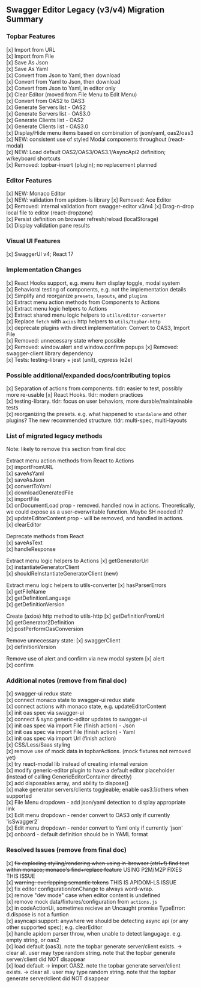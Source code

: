 ## Swagger Editor Legacy (v3/v4) Migration Summary

### Topbar Features
[x] Import from URL  
[x] Import from File  
[x] Save As Json  
[x] Save As Yaml  
[x] Convert from Json to Yaml, then download  
[x] Convert from Yaml to Json, then download  
[x] Convert from Json to Yaml, in editor only  
[x] Clear Editor (moved from File Menu to Edit Menu)  
[x] Convert from OAS2 to OAS3  
[x] Generate Servers list - OAS2  
[x] Generate Servers list - OAS3.0  
[x] Generate Clients list - OAS2  
[x] Generate Clients list - OAS3.0  
[x] Display/Hide menu items based on combination of json/yaml, oas2/oas3  
[x] NEW: consistent use of styled Modal components throughout (react-modal)  
[x] NEW: Load default OAS2/OAS3/OAS3.1/AsyncApi2 definition; w/keyboard shortcuts  
[x] Removed: topbar-insert (plugin); no replacement planned  


### Editor Features
[x] NEW: Monaco Editor  
[x] NEW: validation from apidom-ls library
[x] Removed: Ace Editor  
[x] Removed: internal validation from swagger-editor v3/v4
[x] Drag-n-drop local file to editor (react-dropzone)  
[x] Persist definition on browser refresh/reload (localStorage)  
[x] Display validation pane results


### Visual UI Features
[x] SwaggerUI v4; React 17  


### Implementation Changes
[x] React Hooks support, e.g. menu item display toggle, modal system  
[x] Behavioral testing of components, e.g. not the implementation details  
[x] Simplify and reorganize `presets`, `layouts`, and `plugins`  
[x] Extract menu action methods from Components to Actions  
[x] Extract menu logic helpers to Actions  
[x] Extract shared menu logic helpers to `utils/editor-converter`  
[x] Replace `fetch` with `axios` http helpers to `utils/topbar-http`  
[x] deprecate plugins with direct implementation: Convert to OAS3, Import File  
[x] Removed: unnecessary state where possible  
[x] Removed: window.alert and window.confirm popups
[x] Removed: swagger-client library dependency  
[x] Tests: testing-library + jest (unit), cypress (e2e)  


### Possible additional/expanded docs/contributing topics  
[x] Separation of actions from components. tldr: easier to test, possibly more re-usable
[x] React Hooks. tldr: modern practices  
[x] testing-library. tldr: focus on user behaviors, more durable/maintainable tests  
[x] reorganizing the presets. e.g. what happened to `standalone` and other plugins? The new recommended structure. tldr: multi-spec, multi-layouts  


### List of migrated legacy methods  
Note: likely to remove this section from final doc  

Extract menu action methods from React to Actions  
[x] importFromURL  
[x] saveAsYaml  
[x] saveAsJson  
[x] convertToYaml  
[x] downloadGeneratedFile  
[x] importFile  
[x] onDocumentLoad prop - removed. handled now in actions. Theoretically, we could expose as a user-overwritable function. Maybe SH needed it?  
[x] updateEditorContent prop - will be removed, and handled in actions.  
[x] clearEditor  

Deprecate methods from React  
[x] saveAsText  
[x] handleResponse  

Extract menu logic helpers to Actions
[x] getGeneratorUrl  
[x] instantiateGeneratorClient  
[x] shouldReInstantiateGeneratorClient (new)  

Extract menu logic helpers to utils-converter
[x] hasParserErrors  
[x] getFileName  
[x] getDefinitionLanguage  
[x] getDefinitionVersion  

Create (axios) http method to utils-http
[x] getDefinitionFromUrl  
[x] getGenerator2Definition  
[x] postPerformOasConversion  

Remove unnecessary state:
[x] swaggerClient  
[x] definitionVersion  

Remove use of alert and confirm via new modal system
[x] alert  
[x] confirm  


### Additional notes (remove from final doc)  
[x] swagger-ui redux state  
[x] connect monaco state to swagger-ui redux state  
[x] connect actions with monaco state, e.g. updateEditorContent  
[x] init oas spec via swagger-ui  
[x] connect & sync generic-editor updates to swagger-ui  
[x] init oas spec via import File (finish action) - Json  
[x] init oas spec via import File (finish action) - Yaml  
[x] init oas spec via import Url (finish action)  
[x] CSS/Less/Saas styling  
[x] remove use of mock data in topbarActions. (mock fixtures not removed yet)  
[x] try react-modal lib instead of creating internal version  
[x] modify generic-editor plugin to have a default editor placeholder (instead of calling GenericEditorContainer directly)  
[x] add disposables array, and ability to dispose()  
[x] make generator servers/clients toggleable; enable oas3.1/others when supported  
[x] File Menu dropdown - add json/yaml detection to display appropriate link  
[x] Edit menu dropdown - render convert to OAS3 only if currently 'isSwagger2`  
[x] Edit menu dropdown - render convert to Yaml only if currently 'json'  
[x] onboard - default definition should be in YAML format  

### Resolved Issues (remove from final doc)  

[x] ~~fix exploding styling/rendering when using in-browser (ctrl+f) find text within monaco; monaco's find+replace feature~~  USING P2M/M2P FIXES THIS ISSUE  
[x] ~~warning: overlapping semantic tokens~~ THIS IS APIDOM-LS ISSUE  
[x] fix editor configuration/onChange to always word-wrap.  
[x] remove "dev mode" case when editor content is undefined  
[x] remove mock data/fixtures/configuration from `actions.js`  
[x] in codeActionUi, sometimes recieve an Uncaught promise TypeError: d.dispose is not a funtion  
[x] asyncapi support: anywhere we should be detecting async api (or any other supported spec); e.g. clearEditor  
[x] handle apidom parser throw, when unable to detect langugage. e.g. empty string, or oas2  
[x] load default (oas3). note the topbar generate server/client exists. -> clear all. user may type random string. note that the topbar generate server/client did NOT disappear  
[x] load default -> import OAS2. note the topbar generate server/client exists. -> clear all. user may type random string. note that the topbar generate server/client did NOT disappear  
